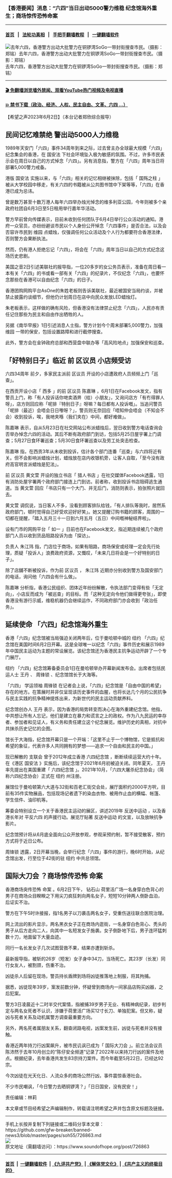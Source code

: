 ### 【香港要闻】消息：“六四”当日出动5000警力维稳 纪念馆海外重生；商场惊传恐怖命案 
------------------------

#### [首页](https://github.com/gfw-breaker/banned-news3/blob/master/README.md) &nbsp;&nbsp;|&nbsp;&nbsp; [法轮功真相](https://github.com/begood0513/basic/blob/master/README.md)  &nbsp;&nbsp;|&nbsp;&nbsp; [手把手翻墙教程](https://github.com/gfw-breaker/guides/wiki)  &nbsp;&nbsp;|&nbsp;&nbsp; [一键翻墙软件](https://github.com/gfw-breaker/nogfw/blob/master/README.md)  



<div><img alt="去年六四，香港警方出动大批警力在铜锣湾SoGo一带封街搜查市民。（摄影：郑铭）去年六四，香港警方出动大批警力在铜锣湾SoGo一带封街搜查市民。（摄影：郑铭）" src="https://img.soundofhope.org/2023-06/hk-64-weiyuan-5-1654348281879-1685733974823.jpg"/>
<br/><figcaption class="caption">
 去年六四，香港警方出动大批警力在铜锣湾SoGo一带封街搜查市民。（摄影：郑铭）
</figcaption></div><hr/>

#### [ 🎬  免翻墙浏览墙外禁闻、观看YouTube热门视频及电视直播](https://github.com/gfw-breaker/HelloWorld)

#### [ 💥  禁书下载（政治、经济、人权、民主自由、文革、六四 ...）](https://github.com/gfw-breaker/books/blob/master/README.md)

<div><div class="Content__Wrapper sc-1bvya0-0 elmmKw article_body" data-checkusr="" itemprop="articleBody">
 <div id="post_place_1">
 </div>
 <p class="meta-top">
  <span class="meta">
   【希望之声2023年6月2日】（本台记者郑欣综合报导）
  </span>
 </p>
 <h2>
  <strong>
   民间记忆难禁绝 警出动5000人力维稳
  </strong>
 </h2>
 <p>
  1989年天安门「六四」事件34周年到来之际，过去曾主办全球最大规模「六四」纪念集会的香港，在
  <ok href="/term/99050">
   国安法
  </ok>
  下社会环境坠入极为敏感的氛围。不过，许多市民表示会在周日以自己的方式悼念「六四」。另有消息指，警方在「六四」周年当日将部署5,000警力戒备。
 </p>
 <p>
  港版
  <ok href="/term/99050">
   国安法
  </ok>
  实施以来，与「六四」相关的记忆相继被抹除，包括「
  <ok href="/term/537116">
   国殇之柱
  </ok>
  」被从大学校园中移走，有关六四的书籍被从公共图书馆中下架等等，「六四」在香港已成为忌讳。
 </p>
 <p>
  曾是数万甚至十数万港人每年六四举办烛光悼念的维多利亚公园，今年则被多个亲政府社团自6月3日至5日租用举行嘉年华活动。
 </p>
 <p>
  警方早前曾向传媒表示，目前未收到任何团队于6月4日举行公众活动的通知。港府一众官员，亦纷纷避谈市民以个人身份公开悼念「六四事件」是否合法，以及会否容许市民到
  <ok href="/term/100749">
   维园
  </ok>
  点蜡烛，仅强调任何公众活动及个人行为都要符合香港法律，否则警方会果断执法。
 </p>
 <p>
  然而，仍有港人拒绝忘记「六四」，将会在「六四」周年当日以自己的方式纪念这场历史悲剧。
 </p>
 <p>
  美国之音2日引述美联社的报导指，一位20多岁的女公务员表示，准备在周日看一本有关「六四」的书或看一部有关「六四」的纪录片，不仅纪念「六四」，也要怀念那些在香港可以自由纪念「六四」的日子。
 </p>
 <p>
  香港团购网购平台AsOne的朱姓老板则告诉美联社，最近被国安当局约谈，并被禁止披露约谈细节，但他仍计划周日在店中向民众发放LED蜡烛灯。
 </p>
 <p>
  朱老板表示，这样做的确有风险，但香港没有法律禁止纪念「六四」，人民亦有责任记住那些为民主和自由作出牺牲的人。
 </p>
 <p>
  另据《南华早报》1日引述消息人士指，警方计划今个周末部署5,000警力，加强
  <ok href="/term/100749">
   维园
  </ok>
  一带的保安，包括设置路障和进行截停搜查。
 </p>
 <p>
  此外，警方会在金钟政府总部和西营盘中联办等「高风险地点」加强保安和巡查。
 </p>
 <h2>
  <strong>
   「好特别日子」临近 前
   <ok href="/term/101859">
    区议员
   </ok>
   小店频受访
  </strong>
 </h2>
 <p>
  <ok href="/term/873854">
   六四34周年
  </ok>
  前夕，多家民主派前
  <ok href="/term/101859">
   区议员
  </ok>
  开设的小店遭政府人员频频上门「巡查」。
 </p>
 <p>
  在西贡开设小店「
  <ok href="/term/876986">
   西多
  </ok>
  」的前
  <ok href="/term/101859">
   区议员
  </ok>
  <ok href="/term/876989">
   陈嘉琳
  </ok>
  ，6月1日在Facebook发文，指有警员上门，称「有人投诉话你哋卖酒畀（给）小朋友」，又询问店方「有冇得罪人呀」，店方则回应称「呢排『特别日子』呀嘛？每日都有人投诉嘅」。当追问警员「呢排（最近）会唔会日日嚟呀？」，警员则无奈回应「唔知仲会唔会（不知会不会）收到投诉，唉，我哋夹喺（我们夹在）中间，都好难做」。
 </p>
 <p>
  <ok href="/term/876989">
   陈嘉琳
  </ok>
  表示，自从5月23日在社交网站公布派蜡烛后，翌日收到警方电话查询会否举办悼念六四的活动。其后不断有政府部门到访，包括5月25日屋宇署上门调查；5月27日食环署巡查；5月30日食环署巡查以及劳工处突击检查。
 </p>
 <p>
  <ok href="/term/876989">
   陈嘉琳
  </ok>
  指，在西贡3年从未收到投诉，估计各个部门连番「巡查」与六四将近有关。但不会影响派蜡烛计划，蜡烛放在店内收银机旁，让客人自取，「至今没有政府高官明言派蜡烛是犯法」。
 </p>
 <p>
  前
  <ok href="/term/101859">
   区议员
  </ok>
  <ok href="/term/876992">
   黄文萱
  </ok>
  开设的独立书店「
  <ok href="/term/876995">
   猎人书店
  </ok>
  」在社交媒体Facebook透露，1日有消防处屋宇署两个政府部门接连上门到访。前者称，收到投诉书店阻碍逃生通道。当
  <ok href="/term/876992">
   黄文萱
  </ok>
  回应「书店只有一个大门、并无后门，消防则表示，拍张照片就回去。
 </p>
 <p>
  <ok href="/term/876992">
   黄文萱
  </ok>
  调侃说，当日客人不多，没看到顾客排队给钱，「有人排队等我时，居然系政府部门，顿时觉得自己好受欢迎好好笑」。她又提醒订购书籍的顾客，周围的一切都在提醒，「踏入五月三十一日到六月五月（五日）中间嘅神秘结界啦」。
 </p>
 <p>
  设有门市的网购平台「
  <ok href="/term/876998">
   如一
  </ok>
  」日前也在Facebook发文，指近期连续被几个政府部门人员以收到货品阻路投诉为由「探访」。
 </p>
 <p>
  负责人
  <ok href="/term/616533">
   朱江玮
  </ok>
  指，门店位于商场，如果有阻路，商场保安或经理一定会先行处理，质疑「投诉人」浪费政府资源，又慨叹，「未来几日将会是一个好特别的日子」。
 </p>
 <p>
  除了店舖不断被投诉，作为前
  <ok href="/term/101859">
   区议员
  </ok>
  ，
  <ok href="/term/616533">
   朱江玮
  </ok>
  近期亦分别收到警方及国安部门的电话，询问他「六四会有什么做」。
 </p>
 <p>
  <ok href="/term/876989">
   陈嘉琳
  </ok>
  分析指，香港公民组织、团体近年纷纷解散，令执法部门变得有些「无定向」，小店反而成为「被巡查」的目标。而「这种无定向令他们做得更夸张」，即使香港没有游行示威，维稳机器仍会继续运作，不同政府部门亦会收到「政治任务」。
 </p>
 <h2>
  <strong>
   延续使命 「六四」纪念馆海外重生
  </strong>
 </h2>
 <p>
  香港「六四」纪念馆被当局强迫关闭两年后，位于曼哈顿中城的
  <ok href="/term/9591">
   纽约
  </ok>
  「六四」纪念馆在美国时间6月2日开幕。这是全球唯一以纪念「六四」事件历史和展示1989年中国民主运动为主题的常设展览。该纪念馆还为香港民主抗争运动开辟了一个专门展厅。
 </p>
 <p>
  <ok href="/term/9591">
   纽约
  </ok>
  「六四」纪念馆筹备委员会1日在曼哈顿举办开幕新闻发布会。出席者包括民运人士
  <ok href="/term/23955">
   王丹
  </ok>
  、
  <ok href="/term/1806">
   周锋锁
  </ok>
  、纪念馆馆长于大海等。
 </p>
 <p>
  「六四」
  <ok href="/term/28668">
   学运领袖
  </ok>
  <ok href="/term/1806">
   周锋锁
  </ok>
  在记者会上说，「六四」纪念馆是「自由中国的希望」存在的地方。在策展时并非仅呈现该历史事件的血腥，也将长达几个月的公民抗争与民主实践的抗争精神提炼出来，为新世代的民主运动贡献养料。
 </p>
 <p>
  纪念馆创办人
  <ok href="/term/23955">
   王丹
  </ok>
  表示，因为香港的局势转变而决心在海外重建纪念馆。他指，中共想让所有人忘记，他们是建立在暴力和谎言之上的政权。作为八九民运的幸存者、参加者和见证人，有义务和责任建立这个纪念展览。维护历史的真相，对抗中共抹杀历史记忆的企图。
 </p>
 <p>
  馆长于大海指，纪念馆开幕只是一个开端：「这里不止于一个博物馆，它是抵抗和希望的象征，代表许多人共同拥有的梦想——追求一个自由和民主的中国。」
 </p>
 <p>
  现已解散的
  <ok href="/term/3466">
   支联会
  </ok>
  曾于2012年成立香港
  <ok href="/term/45364">
   六四纪念馆
  </ok>
  ，断断续续运营大约十年。在《港区
  <ok href="/term/99050">
   国安法
  </ok>
  》实施后，该纪念馆于2021年6月初被迫关闭。同年夏天，
  <ok href="/term/23955">
   王丹
  </ok>
  率先提出在美国重建「
  <ok href="/term/45364">
   六四纪念馆
  </ok>
  」。2021年10月，「六四大屠杀纪念协会」（简称六四纪念协会）正式在
  <ok href="/term/9591">
   纽约
  </ok>
  州注册。
 </p>
 <p>
  展馆位于曼哈顿第六大道与32街和百老汇街交会处，展厅面积约2000平方呎，目前有35件实物展品，包括现场记者遗下的染血衣物、被用作止血的横幅、帐篷、学生信件、油印机等。
 </p>
 <p>
  筹委会特别设立一个关于香港民主运动的展区，讲述2019年
  <ok href="/term/3448">
   反送中运动
  </ok>
  ，以及香港长年对
  <ok href="/term/4005">
   平反六四
  </ok>
  的声援行动。展览厅贴著
  <ok href="/term/3448">
   反送中运动
  </ok>
  的文宣，以及放映抗争影片。
 </p>
 <p>
  纪念馆预计将从6月底全面向公众开放参观，参观采预约制，暂不接受散客，预约方式将于近日公布。
 </p>
 <p>
  <ok href="/term/1806">
   周锋锁
  </ok>
  透露，2日开幕当晚，会举行纪念「六四」事件的游行，晚6时开始，从纪念馆出发，行至位于42街的驻
  <ok href="/term/9591">
   纽约
  </ok>
  中共总领馆。
 </p>
 <h2>
  <ok href="/term/876944">
   国际大刀会
  </ok>
  ？商场惊传恐怖
  <ok href="/term/53030">
   命案
  </ok>
 </h2>
 <p>
  香港商场突传恐怖
  <ok href="/term/53030">
   命案
  </ok>
  。6月2日下午，
  <ok href="/term/877001">
   钻石山
  </ok>
  荷里活广场一名身穿白色背心的男子在商场众目睽睽之下用尖刀疯狂刺向两名女子，短短10分钟两人倒卧血泊，后证实不治。
 </p>
 <p>
  警方在下午5时许接报，指1名男子以刀袭击两名女子，受重伤送往联合医院治理。
 </p>
 <p>
  网上流出的影片显示，两名黑衣女子正在商场内逛街，一名身穿白色背心、秃头的男子从后方走向二人，向其中一名短发女子施袭。女子倒卧地下后，男子连环猛刺数十刀，地面留下大量血迹。
 </p>
 <p>
  同行一名长发女子几次试图营救不果，结果亦遭到斩杀。
 </p>
 <p>
  最新报导指，被斩的26岁（短发）女子身中34刀，当场死亡。其23岁（长发）同行女友人，被割颈，伤重不治。
 </p>
 <p>
  凶徒杀人后留在现场，警员持长盾牌到场将凶徒推落地上制服，将其拘捕。
 </p>
 <p>
  据悉，凶徒现年39岁，案发前数分钟，怀疑曾到商场内一间家品店购买凶器，之后犯案。
 </p>
 <p>
  警方3日凌晨近十二时半交代案情，指被捕39岁男子无业、有精神病纪录，初步判定与两名女死者不认识，涉嫌于荷里活广场买12寸长刀、单独犯案。但又称，疑凶与死者关系及动机属警方调查最重要方向。
 </p>
 <p>
  另外，两名死者属朋友关系，翻查闭路电视，凶案发生前，凶徒与死者并没有接触。
 </p>
 <p>
  香港近两年持刀行凶案飙升，被市民讥讽已成为「
  <ok href="/term/876944">
   国际大刀会
  </ok>
  」。前立法会议员陈沛然于去年10月创立的“陈仔安全频道”记录了2022年以来持刀行凶的案件及地点。根据纪录，去年香港共发生83宗持刀案件。而今年截至5月22日，已经达92宗。
 </p>
 <p>
  今次凶徒在光天化日、人流众多的商场公然行凶，事件震惊香港社会。
 </p>
 <p>
  不少市民嘲讽，「今日警力去晒铜锣湾？」「日日国安，没有民安！」
 </p>
 <p class="meta-btm">
  责任编辑：林莉
 </p>
 <p class="meta-btm">
  本文章或节目经希望之声编辑制作，转载请注明希望之声并包含原文标题及链接。
 </p>
</div>
</div>
<hr/>
手机上长按并复制下列链接或二维码分享本文章：<br/>
https://github.com/gfw-breaker/banned-news3/blob/master/pages/soh55/726863.md <br/>
<a href='https://github.com/gfw-breaker/banned-news3/blob/master/pages/soh55/726863.md'><img src='https://github.com/gfw-breaker/banned-news3/blob/master/pages/soh55/726863.md.png'/></a> <br/>
原文地址（需翻墙访问）：https://www.soundofhope.org/post/726863


------------------------
#### [首页](https://github.com/gfw-breaker/banned-news3/blob/master/README.md) &nbsp;|&nbsp; [一键翻墙软件](https://github.com/gfw-breaker/nogfw/blob/master/README.md) &nbsp;| [《九评共产党》](https://github.com/gfw-breaker/9ping.md/blob/master/README.md#九评之一评共产党是什么) | [《解体党文化》](https://github.com/gfw-breaker/jtdwh.md/blob/master/README.md) | [《共产主义的终极目的》](https://github.com/gfw-breaker/gczydzjmd.md/blob/master/README.md)


<img src='http://gfw-breaker.win/banned-news3/pages/soh55/726863.md' width='0px' height='0px'/>